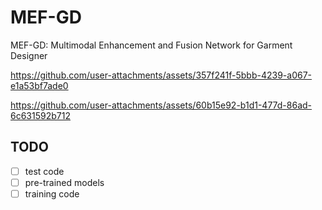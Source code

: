 # MEF-GD
MEF-GD: Multimodal Enhancement and Fusion Network for Garment Designer


https://github.com/user-attachments/assets/357f241f-5bbb-4239-a067-e1a53bf7ade0



https://github.com/user-attachments/assets/60b15e92-b1d1-477d-86ad-6c631592b712

## TODO
- [ ] test code
- [ ] pre-trained models
- [ ] training code
